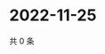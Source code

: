 # 2022-11-25

共 0 条

<!-- BEGIN WEIBO -->
<!-- 最后更新时间 Fri Nov 25 2022 05:12:44 GMT+0800 (China Standard Time) -->

<!-- END WEIBO -->
